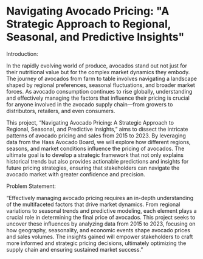 
# Navigating Avocado Pricing: "A Strategic Approach to Regional, Seasonal, and Predictive Insights"


Introduction:

In the rapidly evolving world of produce, avocados stand out not just for their nutritional value but for the complex market dynamics they embody. The journey of avocados from farm to table involves navigating a landscape shaped by regional preferences, seasonal fluctuations, and broader market forces. As avocado consumption continues to rise globally, understanding and effectively managing the factors that influence their pricing is crucial for anyone involved in the avocado supply chain—from growers to distributors, retailers, and even consumers.

This project, “Navigating Avocado Pricing: A Strategic Approach to Regional, Seasonal, and Predictive Insights,” aims to dissect the intricate patterns of avocado pricing and sales from 2015 to 2023. By leveraging data from the Hass Avocado Board, we will explore how different regions, seasons, and market conditions influence the pricing of avocados. The ultimate goal is to develop a strategic framework that not only explains historical trends but also provides actionable predictions and insights for future pricing strategies, ensuring that stakeholders can navigate the avocado market with greater confidence and precision.

Problem Statement:

“Effectively managing avocado pricing requires an in-depth understanding of the multifaceted factors that drive market dynamics. From regional variations to seasonal trends and predictive modeling, each element plays a crucial role in determining the final price of avocados. This project seeks to uncover these influences by analyzing data from 2015 to 2023, focusing on how geography, seasonality, and economic events shape avocado prices and sales volumes. The insights gained will empower stakeholders to craft more informed and strategic pricing decisions, ultimately optimizing the supply chain and ensuring sustained market success.”

